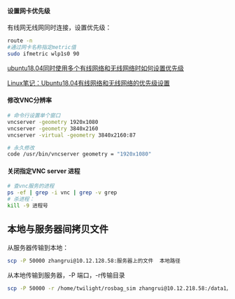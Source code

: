 #### 设置网卡优先级

有线网无线网同时连接，设置优先级：

```bash
route -n
#通过网卡名称指定metric值
sudo ifmetric wlp1s0 90
```

[ubuntu18.04同时使用多个有线网络和无线网络时如何设置优先级](https://blog.csdn.net/wen_1_wen/article/details/121757313)

[Linux笔记：Ubuntu18.04有线网络和无线网络的优先级设置](https://blog.csdn.net/weixin_44444810/article/details/124768090)

#### 修改VNC分辨率

```bash
# 命令行设置单个窗口
vncserver -geometry 1920x1080
vncserver -geometry 3840x2160
vncserver -virtual -geometry 3840x2160:87

# 永久修改
code /usr/bin/vncserver geometry = "1920x1080"

```

#### 关闭指定VNC server 进程

```bash
# 查vnc服务的进程
ps -ef | grep -i vnc | grep -v grep
# 杀进程：
kill -9 进程号

```



## 本地与服务器间拷贝文件

从服务器传输到本地：

```bash
scp -P 50000 zhangrui@10.12.128.58:服务器上的文件  本地路径 
```

从本地传输到服务器，-P 端口，-r传输目录

```bash
scp -P 50000 -r /home/twilight/rosbag_sim zhangrui@10.12.218.58:/data1/zhangrui 
```
